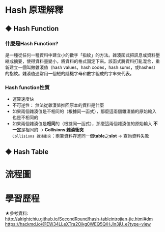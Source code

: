 # Hash 原理解釋
## ◆ Hash Function
### 什麼是Hash Function?               
   是一種從任何一種資料中建立小的數字「指紋」的方法。雜湊函式把訊息或資料壓縮成摘要，使得資料量變小，將資料的格式固定下來。該函式將資料打亂混合，重新建立一個叫做雜湊值（hash values，hash codes，hash sums，或hashes）的指紋。雜湊值通常用一個短的隨機字母和數字組成的字串來代表。
### Hash function性質
   * 運算速度快
   * 不可逆性： 無法從雜湊值推回原本的資料是什麼
   * 如果兩個雜湊值是不相同的（根據同一函式），那麼這兩個雜湊值的原始輸入也是不相同的
   * 如果兩個雜湊值是**相同**的（根據同一函式），那麼這兩個雜湊值的原始輸入 **不一定**是相同的 → **Collisions 雜湊衝突**      
    `Collisions 雜湊衝突`：兩筆資料存進同一個**table**之**slot** → 查詢資料失敗

    

## ◆ Hash Table

# 流程圖

# 學習歷程


★參考資料:            
http://alrightchiu.github.io/SecondRound/hash-tableintrojian-jie.html#dm              
https://hackmd.io/@EW34LLeXTra2Oikg0WEQ5Q/HJln3jU_e?type=view
